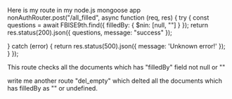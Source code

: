 Here is my route in my node.js mongoose app
nonAuthRouter.post("/all_filled", async function (req, res) {
  try {
    const questions = await FBISE9th.find({ filledBy: { $nin: [null, ""] } });
    return res.status(200).json({ questions, message: "success" });

  } catch (error) {
    return res.status(500).json({ message: 'Unknown error!' });
  }
});

This route checks all the documents which has "filledBy" field not null or ""

write me another route "del_empty" which delted all the documents which has filledBy as "" or undefined.
